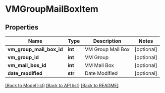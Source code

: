 # VMGroupMailBoxItem

## Properties
Name | Type | Description | Notes
------------ | ------------- | ------------- | -------------
**vm_group_mail_box_id** | **int** | VM Group Mail Box | [optional] 
**vm_group_id** | **int** | VM Group | [optional] 
**vm_mail_box_id** | **int** | VM Mail Box | [optional] 
**date_modified** | **str** | Date Modified | [optional] 

[[Back to Model list]](../README.md#documentation-for-models) [[Back to API list]](../README.md#documentation-for-api-endpoints) [[Back to README]](../README.md)



